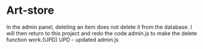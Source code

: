 # Art-store
In the admin panel, deleting an item does not delete it from the database. I will then return to this project and redo the code admin.js to make the delete function work.(UPD)
UPD - updated admin.js
